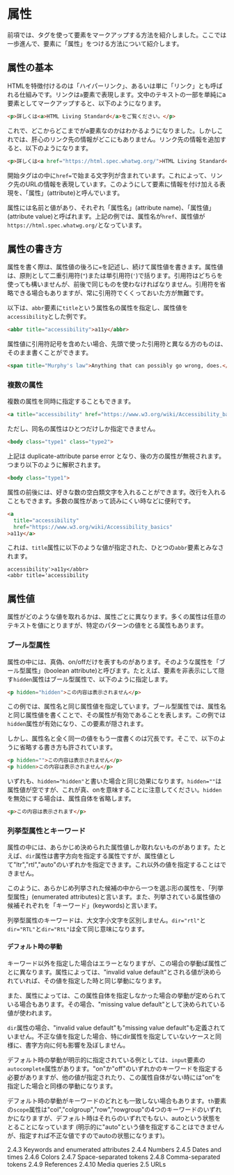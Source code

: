 
# 属性

前項では、タグを使って要素をマークアップする方法を紹介しました。ここでは一歩進んで、要素に「属性」をつける方法について紹介します。

## 属性の基本

HTMLを特徴付けるのは「ハイパーリンク」、あるいは単に「リンク」とも呼ばれる仕組みです。リンクは`a`要素で表現します。文中のテキストの一部を単純にa要素としてマークアップすると、以下のようになります。

```html
<p>詳しくは<a>HTML Living Standard</a>をご覧ください。</p>
```

これで、どこからどこまでがa要素なのかはわかるようになりました。しかしこれでは、肝心のリンク先の情報がどこにもありません。リンク先の情報を追加すると、以下のようになります。

```html
<p>詳しくは<a href="https://html.spec.whatwg.org/">HTML Living Standard</a>をご覧ください。</p>
```

開始タグはの中に`href=`で始まる文字列が含まれています。これによって、リンク先のURLの情報を表現しています。このようにして要素に情報を付け加える表現を、「属性」(attribute)と呼んでいます。

属性には名前と値があり、それぞれ「属性名」(attribute name)、「属性値」(attribute value)と呼ばれます。上記の例では、属性名が`href`、属性値が`https://html.spec.whatwg.org/`となっています。

## 属性の書き方

属性を書く際は、属性値の後ろに`=`を記述し、続けて属性値を書きます。属性値は、原則として二重引用符(`"`)または単引用符(`'`)で括ります。引用符はどちらを使っても構いませんが、前後で同じものを使わなければなりません。引用符を省略できる場合もありますが、常に引用符でくくっておいた方が無難です。

以下は、`abbr`要素に`title`という属性名の属性を指定し、属性値を`accessibility`とした例です。

```html
<abbr title="accessibility">a11y</abbr>
```

属性値に引用符記号を含めたい場合、先頭で使った引用符と異なる方のものは、そのまま書くことができます。

```html
<span title="Murphy's law">Anything that can possibly go wrong, does.</span>
```

### 複数の属性

複数の属性を同時に指定することもできます。

```html
<a title="accessibility" href="https://www.w3.org/wiki/Accessibility_basics">a11y</a>
```

ただし、同名の属性はひとつだけしか指定できません。

```html
<body class="type1" class="type2">
```

上記は duplicate-attribute parse error となり、後の方の属性が無視されます。つまり以下のように解釈されます。

```html
<body class="type1">
```

属性の前後には、好きな数の空白類文字を入れることができます。改行を入れることもできます。多数の属性があって読みにくい時などに便利です。

```html
<a
  title="accessibility"
  href="https://www.w3.org/wiki/Accessibility_basics"
>a11y</a>
```


これは、`title`属性に以下のような値が指定された、ひとつの`abbr`要素とみなされます。

```text
accessibility'>a11y</abbr>
<abbr title='accessibility
```

## 属性値

属性がどのような値を取れるかは、属性ごとに異なります。多くの属性は任意のテキストを値にとりますが、特定のパターンの値をとる属性もあります。

### ブール型属性

属性の中には、真偽、on/offだけを表すものがあります。そのような属性を「ブール型属性」(boolean attribute)と呼びます。たとえば、要素を非表示にして隠す`hidden`属性はブール型属性で、以下のように指定します。

```html
<p hidden="hidden">この内容は表示されません</p>
```

この例では、属性名と同じ属性値を指定しています。ブール型属性では、属性名と同じ属性値を書くことで、その属性が有効であることを表します。この例では`hidden`属性が有効になり、この要素が隠されます。

しかし、属性名と全く同一の値をもう一度書くのは冗長です。そこで、以下のように省略する書き方も許されています。

```html
<p hidden="">この内容は表示されません</p>
<p hidden>この内容は表示されません</p>
```

いずれも、`hidden="hidden"`と書いた場合と同じ効果になります。`hidden=""`は属性値が空ですが、これが真、onを意味することに注意してください。`hidden`を無効にする場合は、属性自体を省略します。

```html
<p>この内容は表示されます</p>
```

### 列挙型属性とキーワード

属性の中には、あらかじめ決められた属性値しか取れないものがあります。たとえば、`dir`属性は書字方向を指定する属性ですが、属性値として"ltr","rtl","auto"のいずれかを指定できます。これ以外の値を指定することはできません。

このように、あらかじめ列挙された候補の中から一つを選ぶ形の属性を、「列挙型属性」(enumerated attributes)と言います。また、列挙されている属性値の候補それぞれを「キーワード」(keywords)と言います。

列挙型属性のキーワードは、大文字小文字を区別しません。`dir="rtl"`と`dir="RTL"`と`dir="RtL"`は全て同じ意味になります。

#### デフォルト時の挙動

キーワード以外を指定した場合はエラーとなりますが、この場合の挙動ば属性ごとに異なります。属性によっては、"invalid value default"とされる値が決められていれば、その値を指定した時と同じ挙動になります。

また、属性によっては、この属性自体を指定しなかった場合の挙動が定められている場合もあります。その場合、"missing value default"として決められている値が使われます。

`dir`属性の場合、"invalid value default"も"missing value default"も定義されていません。不正な値を指定した場合、特にdir属性を指定していないケースと同様に、書字方向に何も影響を及ぼしません。

デフォルト時の挙動が明示的に指定されている例としては、`input`要素の`autocomplete`属性があります。"on"か"off"のいずれかのキーワードを指定する必要がありますが、他の値が指定されたり、この属性自体がない時には"on"を指定した場合と同様の挙動になります。

デフォルト時の挙動がキーワードのどれとも一致しない場合もあります。`th`要素の`scope`属性は"col","colgroup","row","rowgroup"の4つのキーワードのいずれかになりますが、デフォルト時はそれらのいずれでもない、autoという状態をとることになっています (明示的に"auto"という値を指定することはできませんが、指定すれば不正な値ですのでautoの状態になります)。





2.4.3 Keywords and enumerated attributes
2.4.4 Numbers
2.4.5 Dates and times
2.4.6 Colors
2.4.7 Space-separated tokens
2.4.8 Comma-separated tokens
2.4.9 References
2.4.10 Media queries
2.5 URLs
